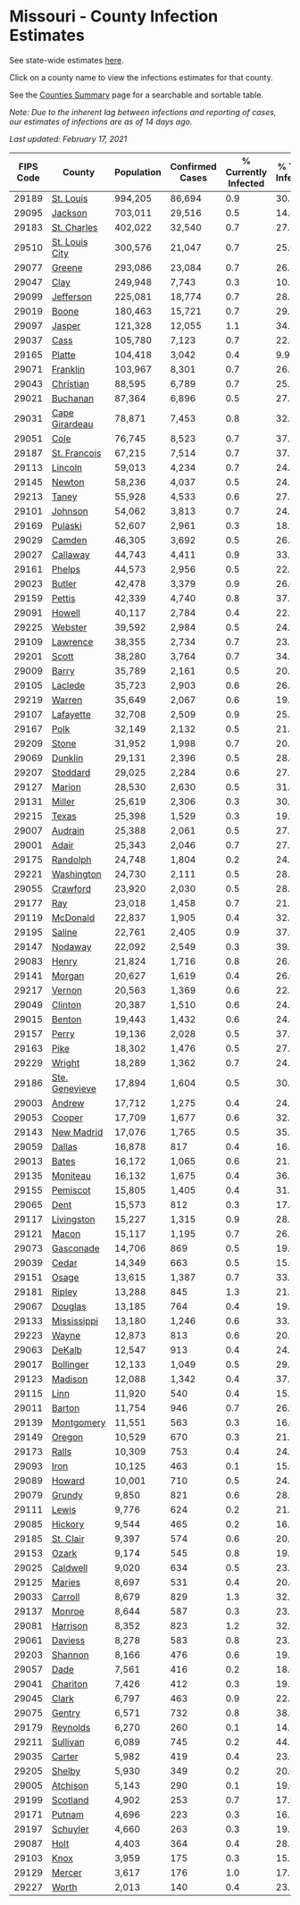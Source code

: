# Missouri - County Infection Estimates

See state-wide estimates [here](/infections/us-mo).

Click on a county name to view the infections estimates for that county.

See the [Counties Summary](/infections/summary-counties) page for a searchable and sortable table.

*Note: Due to the inherent lag between infections and reporting of cases, our estimates of infections are as of 14 days ago.*

*Last updated: February 17, 2021*

|   FIPS Code |                           County |   Population |   Confirmed Cases |   % Currently Infected |   % Total Infected |
|-------------|----------------------------------|--------------|-------------------|------------------------|--------------------|
|       29189 |           [St. Louis](st.-louis) |      994,205 |            86,694 |                    0.9 |               30.5 |
|       29095 |               [Jackson](jackson) |      703,011 |            29,516 |                    0.5 |               14.4 |
|       29183 |       [St. Charles](st.-charles) |      402,022 |            32,540 |                    0.7 |               27.7 |
|       29510 | [St. Louis City](st.-louis-city) |      300,576 |            21,047 |                    0.7 |               25.6 |
|       29077 |                 [Greene](greene) |      293,086 |            23,084 |                    0.7 |               26.2 |
|       29047 |                     [Clay](clay) |      249,948 |             7,743 |                    0.3 |               10.7 |
|       29099 |           [Jefferson](jefferson) |      225,081 |            18,774 |                    0.7 |               28.3 |
|       29019 |                   [Boone](boone) |      180,463 |            15,721 |                    0.7 |               29.7 |
|       29097 |                 [Jasper](jasper) |      121,328 |            12,055 |                    1.1 |               34.2 |
|       29037 |                     [Cass](cass) |      105,780 |             7,123 |                    0.7 |               22.6 |
|       29165 |                 [Platte](platte) |      104,418 |             3,042 |                    0.4 |                9.9 |
|       29071 |             [Franklin](franklin) |      103,967 |             8,301 |                    0.7 |               26.9 |
|       29043 |           [Christian](christian) |       88,595 |             6,789 |                    0.7 |               25.3 |
|       29021 |             [Buchanan](buchanan) |       87,364 |             6,896 |                    0.5 |               27.7 |
|       29031 | [Cape Girardeau](cape-girardeau) |       78,871 |             7,453 |                    0.8 |               32.1 |
|       29051 |                     [Cole](cole) |       76,745 |             8,523 |                    0.7 |               37.5 |
|       29187 |     [St. Francois](st.-francois) |       67,215 |             7,514 |                    0.7 |               37.7 |
|       29113 |               [Lincoln](lincoln) |       59,013 |             4,234 |                    0.7 |               24.4 |
|       29145 |                 [Newton](newton) |       58,236 |             4,037 |                    0.5 |               24.7 |
|       29213 |                   [Taney](taney) |       55,928 |             4,533 |                    0.6 |               27.2 |
|       29101 |               [Johnson](johnson) |       54,062 |             3,813 |                    0.7 |               24.3 |
|       29169 |               [Pulaski](pulaski) |       52,607 |             2,961 |                    0.3 |               18.9 |
|       29029 |                 [Camden](camden) |       46,305 |             3,692 |                    0.5 |               26.8 |
|       29027 |             [Callaway](callaway) |       44,743 |             4,411 |                    0.9 |               33.3 |
|       29161 |                 [Phelps](phelps) |       44,573 |             2,956 |                    0.5 |               22.1 |
|       29023 |                 [Butler](butler) |       42,478 |             3,379 |                    0.9 |               26.6 |
|       29159 |                 [Pettis](pettis) |       42,339 |             4,740 |                    0.8 |               37.8 |
|       29091 |                 [Howell](howell) |       40,117 |             2,784 |                    0.4 |               22.9 |
|       29225 |               [Webster](webster) |       39,592 |             2,984 |                    0.5 |               24.9 |
|       29109 |             [Lawrence](lawrence) |       38,355 |             2,734 |                    0.7 |               23.7 |
|       29201 |                   [Scott](scott) |       38,280 |             3,764 |                    0.7 |               34.1 |
|       29009 |                   [Barry](barry) |       35,789 |             2,161 |                    0.5 |               20.5 |
|       29105 |               [Laclede](laclede) |       35,723 |             2,903 |                    0.6 |               26.8 |
|       29219 |                 [Warren](warren) |       35,649 |             2,067 |                    0.6 |               19.5 |
|       29107 |           [Lafayette](lafayette) |       32,708 |             2,509 |                    0.9 |               25.8 |
|       29167 |                     [Polk](polk) |       32,149 |             2,132 |                    0.5 |               21.8 |
|       29209 |                   [Stone](stone) |       31,952 |             1,998 |                    0.7 |               20.8 |
|       29069 |               [Dunklin](dunklin) |       29,131 |             2,396 |                    0.5 |               28.4 |
|       29207 |             [Stoddard](stoddard) |       29,025 |             2,284 |                    0.6 |               27.2 |
|       29127 |                 [Marion](marion) |       28,530 |             2,630 |                    0.5 |               31.4 |
|       29131 |                 [Miller](miller) |       25,619 |             2,306 |                    0.3 |               30.1 |
|       29215 |                   [Texas](texas) |       25,398 |             1,529 |                    0.3 |               19.9 |
|       29007 |               [Audrain](audrain) |       25,388 |             2,061 |                    0.5 |               27.7 |
|       29001 |                   [Adair](adair) |       25,343 |             2,046 |                    0.7 |               27.5 |
|       29175 |             [Randolph](randolph) |       24,748 |             1,804 |                    0.2 |               24.5 |
|       29221 |         [Washington](washington) |       24,730 |             2,111 |                    0.5 |               28.8 |
|       29055 |             [Crawford](crawford) |       23,920 |             2,030 |                    0.5 |               28.3 |
|       29177 |                       [Ray](ray) |       23,018 |             1,458 |                    0.7 |               21.2 |
|       29119 |             [McDonald](mcdonald) |       22,837 |             1,905 |                    0.4 |               32.5 |
|       29195 |                 [Saline](saline) |       22,761 |             2,405 |                    0.9 |               37.6 |
|       29147 |               [Nodaway](nodaway) |       22,092 |             2,549 |                    0.3 |               39.3 |
|       29083 |                   [Henry](henry) |       21,824 |             1,716 |                    0.8 |               26.6 |
|       29141 |                 [Morgan](morgan) |       20,627 |             1,619 |                    0.4 |               26.0 |
|       29217 |                 [Vernon](vernon) |       20,563 |             1,369 |                    0.6 |               22.2 |
|       29049 |               [Clinton](clinton) |       20,387 |             1,510 |                    0.6 |               24.8 |
|       29015 |                 [Benton](benton) |       19,443 |             1,432 |                    0.6 |               24.4 |
|       29157 |                   [Perry](perry) |       19,136 |             2,028 |                    0.5 |               37.9 |
|       29163 |                     [Pike](pike) |       18,302 |             1,476 |                    0.5 |               27.8 |
|       29229 |                 [Wright](wright) |       18,289 |             1,362 |                    0.7 |               24.2 |
|       29186 | [Ste. Genevieve](ste.-genevieve) |       17,894 |             1,604 |                    0.5 |               30.5 |
|       29003 |                 [Andrew](andrew) |       17,712 |             1,275 |                    0.4 |               24.3 |
|       29053 |                 [Cooper](cooper) |       17,709 |             1,677 |                    0.6 |               32.2 |
|       29143 |         [New Madrid](new-madrid) |       17,076 |             1,765 |                    0.5 |               35.8 |
|       29059 |                 [Dallas](dallas) |       16,878 |               817 |                    0.4 |               16.1 |
|       29013 |                   [Bates](bates) |       16,172 |             1,065 |                    0.6 |               21.9 |
|       29135 |             [Moniteau](moniteau) |       16,132 |             1,675 |                    0.4 |               36.2 |
|       29155 |             [Pemiscot](pemiscot) |       15,805 |             1,405 |                    0.4 |               31.1 |
|       29065 |                     [Dent](dent) |       15,573 |               812 |                    0.3 |               17.4 |
|       29117 |         [Livingston](livingston) |       15,227 |             1,315 |                    0.9 |               28.5 |
|       29121 |                   [Macon](macon) |       15,117 |             1,195 |                    0.7 |               26.5 |
|       29073 |           [Gasconade](gasconade) |       14,706 |               869 |                    0.5 |               19.6 |
|       29039 |                   [Cedar](cedar) |       14,349 |               663 |                    0.5 |               15.6 |
|       29151 |                   [Osage](osage) |       13,615 |             1,387 |                    0.7 |               33.7 |
|       29181 |                 [Ripley](ripley) |       13,288 |               845 |                    1.3 |               21.5 |
|       29067 |               [Douglas](douglas) |       13,185 |               764 |                    0.4 |               19.1 |
|       29133 |       [Mississippi](mississippi) |       13,180 |             1,246 |                    0.6 |               33.1 |
|       29223 |                   [Wayne](wayne) |       12,873 |               813 |                    0.6 |               20.9 |
|       29063 |                 [DeKalb](dekalb) |       12,547 |               913 |                    0.4 |               24.3 |
|       29017 |           [Bollinger](bollinger) |       12,133 |             1,049 |                    0.5 |               29.3 |
|       29123 |               [Madison](madison) |       12,088 |             1,342 |                    0.4 |               37.3 |
|       29115 |                     [Linn](linn) |       11,920 |               540 |                    0.4 |               15.3 |
|       29011 |                 [Barton](barton) |       11,754 |               946 |                    0.7 |               26.9 |
|       29139 |         [Montgomery](montgomery) |       11,551 |               563 |                    0.3 |               16.6 |
|       29149 |                 [Oregon](oregon) |       10,529 |               670 |                    0.3 |               21.1 |
|       29173 |                   [Ralls](ralls) |       10,309 |               753 |                    0.4 |               24.9 |
|       29093 |                     [Iron](iron) |       10,125 |               463 |                    0.1 |               15.6 |
|       29089 |                 [Howard](howard) |       10,001 |               710 |                    0.5 |               24.1 |
|       29079 |                 [Grundy](grundy) |        9,850 |               821 |                    0.6 |               28.9 |
|       29111 |                   [Lewis](lewis) |        9,776 |               624 |                    0.2 |               21.7 |
|       29085 |               [Hickory](hickory) |        9,544 |               465 |                    0.2 |               16.2 |
|       29185 |           [St. Clair](st.-clair) |        9,397 |               574 |                    0.6 |               20.5 |
|       29153 |                   [Ozark](ozark) |        9,174 |               545 |                    0.8 |               19.2 |
|       29025 |             [Caldwell](caldwell) |        9,020 |               634 |                    0.5 |               23.7 |
|       29125 |                 [Maries](maries) |        8,697 |               531 |                    0.4 |               20.4 |
|       29033 |               [Carroll](carroll) |        8,679 |               829 |                    1.3 |               32.1 |
|       29137 |                 [Monroe](monroe) |        8,644 |               587 |                    0.3 |               23.2 |
|       29081 |             [Harrison](harrison) |        8,352 |               823 |                    1.2 |               32.9 |
|       29061 |               [Daviess](daviess) |        8,278 |               583 |                    0.8 |               23.1 |
|       29203 |               [Shannon](shannon) |        8,166 |               476 |                    0.6 |               19.7 |
|       29057 |                     [Dade](dade) |        7,561 |               416 |                    0.2 |               18.6 |
|       29041 |             [Chariton](chariton) |        7,426 |               412 |                    0.3 |               19.1 |
|       29045 |                   [Clark](clark) |        6,797 |               463 |                    0.9 |               22.8 |
|       29075 |                 [Gentry](gentry) |        6,571 |               732 |                    0.8 |               38.6 |
|       29179 |             [Reynolds](reynolds) |        6,270 |               260 |                    0.1 |               14.1 |
|       29211 |             [Sullivan](sullivan) |        6,089 |               745 |                    0.2 |               44.3 |
|       29035 |                 [Carter](carter) |        5,982 |               419 |                    0.4 |               23.6 |
|       29205 |                 [Shelby](shelby) |        5,930 |               349 |                    0.2 |               20.0 |
|       29005 |             [Atchison](atchison) |        5,143 |               290 |                    0.1 |               19.6 |
|       29199 |             [Scotland](scotland) |        4,902 |               253 |                    0.7 |               17.9 |
|       29171 |                 [Putnam](putnam) |        4,696 |               223 |                    0.3 |               16.5 |
|       29197 |             [Schuyler](schuyler) |        4,660 |               263 |                    0.3 |               19.2 |
|       29087 |                     [Holt](holt) |        4,403 |               364 |                    0.4 |               28.5 |
|       29103 |                     [Knox](knox) |        3,959 |               175 |                    0.3 |               15.5 |
|       29129 |                 [Mercer](mercer) |        3,617 |               176 |                    1.0 |               17.2 |
|       29227 |                   [Worth](worth) |        2,013 |               140 |                    0.4 |               23.5 |